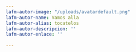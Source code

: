 ```yaml
---
lafm-autor-image: "/uploads/avatardefault.png"
lafm-autor-name: Vamos alla
lafm-autor-alias: tocatelos
lafm-autor-descripcion: ''
lafm-autor-enlace: ''

---
```

